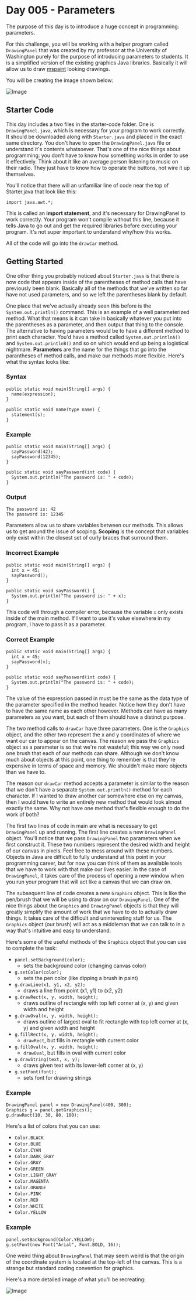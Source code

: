 # Day 005 - Parameters

The purpose of this day is to introduce a huge concept in programming: parameters. 

For this challenge, you will be working with a helper program called `DrawingPanel` that was created by my professor at the University of Washington purely for the purpose of introducing parameters to students. It is a simplified version of the existing graphics Java libraries. Basically it will allow us to draw [mspaint](https://en.wikipedia.org/wiki/Microsoft_Paint) looking drawings.

You will be creating the image shown below:

![Image](https://github.com/BrandontMitchell/100-Days-CC/blob/master/images/vans.png)

## Starter Code

This day includes a two files in the starter-code folder. One is `DrawingPanel.java`, which is necessary for your program to work correctly. It should be downloaded along with `Starter.java` and placed in the exact same directory. You don't have to open the `DrawingPanel.java` file or understand it's contents whatsoever. That's one of the nice things about programming: you don't have to know how something works in order to use it effectively. Think about it like an average person listening to music on their radio. They just have to know how to operate the buttons, not wire it up themselves.

You'll notice that there will an unfamiliar line of code near the top of Starter.java that look like this:

```
import java.awt.*;
```
This is called an **import statement**, and it's necessary for DrawingPanel to work correctly. Your program won't compile without this line, because it tells Java to go out and get the required libraries before executing your program. It's not super important to understand why/how this works.

All of the code will go into the `drawCar` method.
  
## Getting Started

One other thing you probably noticed about `Starter.java` is that there is now code that appears inside of the parentheses of method calls that have previously been blank. Basically all of the methods that we've written so far have not used parameters, and so we left the parentheses blank by default. 

One place that we've actually already seen this before is the `System.out.println()` command. This is an example of a well parameterized method. What that means is it can take in basically whatever you put into the parentheses as a parameter, and then output that thing to the console. The alternative to having parameters would be to have a different method to print each character. You'd have a method called `System.out.printlnA()` and `System.out.printlnB()` and so on which would end up being a logistical nightmare. **Parameters** are the name for the things that go into the parantheses of method calls, and make our methods more flexible. Here's what the syntax looks like:

### Syntax
```
public static void main(String[] args) {
  name(expression);
}

public static void name(type name) {
  statement(s);
}
```

### Example
```
public static void main(String[] args) {
  sayPassword(42);
  sayPassword(12345);
}

public static void sayPassword(int code) {
  System.out.println("The password is: " + code);
}
```

### Output
```
The password is: 42
The password is: 12345
```

Parameters allow us to share variables between our methods. This allows us to get around the issue of scoping. **Scoping** is the concept that variables only exist within the closest set of curly braces that surround them.

### Incorrect Example

```
public static void main(String[] args) {
  int x = 45;
  sayPassword();
}

public static void sayPassword() {
  System.out.println("The password is: " + x);
}
```

This code will through a compiler error, because the variable `x` only exists inside of the main method. If I want to use it's value elsewhere in my program, I have to pass it as a parameter.

### Correct Example
```
public static void main(String[] args) {
  int x = 45;
  sayPassword(x);
}

public static void sayPassword(int code) {
  System.out.println("The password is: " + code);
}
```

The value of the expression passed in must be the same as the data type of the parameter specified in the method header. Notice how they don't have to have the same name as each other however. Methods can have as many parameters as you want, but each of them should have a distinct purpose.

The two method calls to `drawCar` have three parameters. One is the `Graphics` object, and the other two represent the x and y coordinates of where we want our car to appear on the canvas. The reason we pass the `Graphics` object as a parameter is so that we're not wasteful; this way we only need one brush that each of our methods can share. Although we don't know much about objects at this point, one thing to remember is that they're expensive in terms of space and memory. We shouldn't make more objects than we have to.

The reason our `drawCar` method accepts a parameter is similar to the reason that we don't have a separate `System.out.println()` method for each character. If I wanted to draw another car somewhere else on my canvas, then I would have to write an entirely new method that would look almost exactly the same. Why not have one method that's flexible enough to do the work of both?

The first two lines of code in main are what is necessary to get `DrawingPanel` up and running. The first line creates a new `DrawingPanel` object. You'll notice that we pass `DrawingPanel` two parameters when we first construct it. These two numbers represent the desired width and height of our canvas in pixels. Feel free to mess around with these numbers. Objects in Java are difficult to fully understand at this point in your programming career, but for now you can think of them as available tools that we have to work with that make our lives easier. In the case of `DrawingPanel`, it takes care of the process of opening a new window when you run your program that will act like a canvas that we can draw on. 

The subsequent line of code creates a new `Graphics` object. This is like the pen/brush that we will be using to draw on our `DrawingPanel`. One of the nice things about the `Graphics` and `DrawingPanel` objects is that they will greatly simplify the amount of work that we have to do to actually draw things. It takes care of the difficult and uninteresting stuff for us. The `Graphics` object (our brush) will act as a middleman that we can talk to in a way that's intuitive and easy to understand.

Here's some of the useful methods of the `Graphics` object that you can use to complete the task:

* `panel.setBackground(color);` 
  * sets the background color (changing canvas color)
* `g.setColor(color);` 
  * sets the pen color (like dipping a brush in paint)
* `g.drawLine(x1, y1, x2, y2);`
  * draws a line from point (x1, y1) to (x2, y2)
* `g.drawRect(x, y, width, height);`
  * draws outline of rectangle with top left corner at (x, y) and given width and height
* `g.drawOval(x, y, width, height);`
  * draws outline of largest oval to fit rectangle with top left corner at (x, y) and given width and height
* `g.fillRect(x, y, width, height);` 
  * `drawRect`, but fills in rectangle with current color
* `g.fillOval(x, y, width, height);` 
  * `drawOval`, but fills in oval with current color
* `g.drawString(text, x, y);` 
  * draws given text with its lower-left corner at (x, y)
* `g.setFont(font);` 
  * sets font for drawing strings
  
### Example
  
```
DrawingPanel panel = new DrawingPanel(400, 300);
Graphics g = panel.getGraphics();
g.drawRect(10, 30, 80, 100);
```

Here's a list of colors that you can use:

* `Color.BLACK `
* `Color.BLUE` 
* `Color.CYAN`
* `Color.DARK_GRAY` 
* `Color.GRAY`
* `Color.GREEN` 
* `Color.LIGHT_GRAY` 
* `Color.MAGENTA` 
* `Color.ORANGE` 
* `Color.PINK`
* `Color.RED`
* `Color.WHITE`
* `Color.YELLOW`

### Example
```
panel.setBackground(Color.YELLOW);
g.setFont(new Font("Arial", Font.BOLD, 16));
```

One weird thing about `DrawingPanel` that may seem weird is that the origin of the coordinate system is located at the top-left of the canvas. This is a strange but standard coding convention for graphics.

Here's a more detailed image of what you'll be recreating:

![Image](https://github.com/BrandontMitchell/100-Days-CC/blob/master/images/van-dimensions.jpg)
